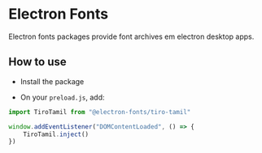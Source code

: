 # Electron Fonts

Electron fonts packages provide font archives em electron desktop apps.

## How to use

* Install the package

* On your `preload.js`, add:

```ts
import TiroTamil from "@electron-fonts/tiro-tamil"

window.addEventListener("DOMContentLoaded", () => {
    TiroTamil.inject()
})
```